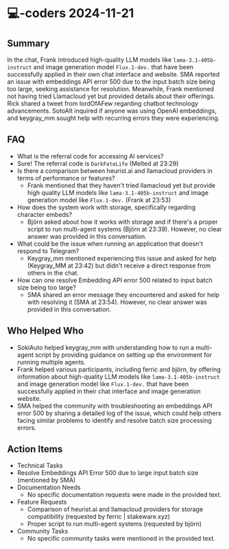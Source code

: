 # 💻-coders 2024-11-21

## Summary
 In the chat, Frank introduced high-quality LLM models like `lama-3.1-405b-instruct` and image generation model `Flux.1-dev.` that have been successfully applied in their own chat interface and website. SMA reported an issue with embeddings API error 500 due to the input batch size being too large, seeking assistance for resolution. Meanwhile, Frank mentioned not having tried Llamacloud yet but provided details about their offerings. Rick shared a tweet from lordOfAFew regarding chatbot technology advancements. SotoAlt inquired if anyone was using OpenAI embeddings, and keygray_mm sought help with recurring errors they were experiencing.

## FAQ
 - What is the referral code for accessing AI services?
  - Sure! The referral code is `DarkFateLife` (Melted at 23:29)
- Is there a comparison between heurist.ai and llamacloud providers in terms of performance or features?
  - Frank mentioned that they haven't tried llamacloud yet but provide high quality LLM models like `lama-3.1-405b-instruct` and image generation model like `Flux.1-dev.` (Frank at 23:53)
- How does the system work with storage, specifically regarding character embeds?
  - Björn asked about how it works with storage and if there's a proper script to run multi-agent systems (Björn at 23:39). However, no clear answer was provided in this conversation.
- What could be the issue when running an application that doesn't respond to Telegram?
  - Keygray_mm mentioned experiencing this issue and asked for help (Keygray_MM at 23:42) but didn't receive a direct response from others in the chat.
- How can one resolve Embedding API error 500 related to input batch size being too large?
  - SMA shared an error message they encountered and asked for help with resolving it (SMA at 23:54). However, no clear answer was provided in this conversation.

## Who Helped Who
 - SokiAuto helped keygray_mm with understanding how to run a multi-agent script by providing guidance on setting up the environment for running multiple agents.
- Frank helped various participants, including ferric and björn, by offering information about high-quality LLM models like `lama-3.1-405b-instruct` and image generation model like `Flux.1-dev.` that have been successfully applied in their chat interface and image generation website.
- SMA helped the community with troubleshooting an embeddings API error 500 by sharing a detailed log of the issue, which could help others facing similar problems to identify and resolve batch size processing errors.

## Action Items
 - Technical Tasks
  - Resolve Embeddings API Error 500 due to large input batch size (mentioned by SMA)
- Documentation Needs
  - No specific documentation requests were made in the provided text.
- Feature Requests
  - Comparison of heurist.ai and llamacloud providers for storage compatibility (requested by ferric | stakeware.xyz)
  - Proper script to run multi-agent systems (requested by björn)
- Community Tasks
  - No specific community tasks were mentioned in the provided text.

